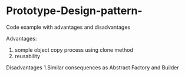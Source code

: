 # Prototype-Design-pattern-
Code example with advantages and disadvantages 


Advantages:
  1. somple object copy process
      using clone method
  2. reusability
 
 Disadvantages
  1.Similar consequences as Abstract Factory and Builder
